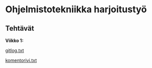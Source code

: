 # Ohjelmistotekniikka harjoitustyö

## Tehtävät

**Viikko 1:**

[gitlog.txt](https://github.com/gitblast/ot-harjoitustyo/blob/master/laskarit/viikko1/gitlog.txt)

[komentorivi.txt](https://github.com/gitblast/ot-harjoitustyo/blob/master/laskarit/viikko1/komentorivi.txt)

